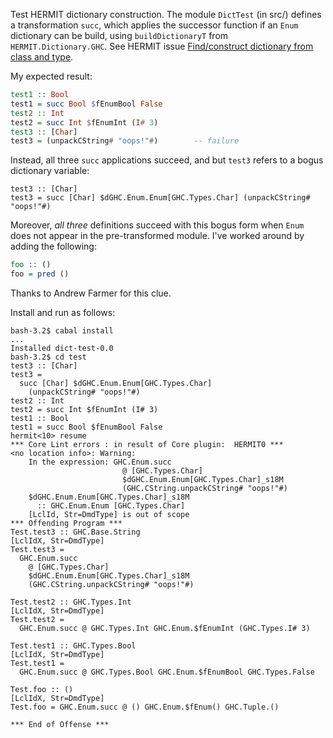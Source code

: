 Test HERMIT dictionary construction.
The module `DictTest` (in src/) defines a transformation `succ`, which applies the successor function if an `Enum` dictionary can be build, using `buildDictionaryT` from `HERMIT.Dictionary.GHC`.
See HERMIT issue [Find/construct dictionary from class and type](https://github.com/ku-fpg/hermit/issues/88).

My expected result:
```haskell
test1 :: Bool
test1 = succ Bool $fEnumBool False
test2 :: Int
test2 = succ Int $fEnumInt (I# 3)
test3 :: [Char]
test3 = (unpackCString# "oops!"#)        -- failure
```

Instead, all three `succ` applications succeed, and but `test3` refers to a bogus dictionary variable:
```
test3 :: [Char]
test3 = succ [Char] $dGHC.Enum.Enum[GHC.Types.Char] (unpackCString# "oops!"#)
```

Moreover, *all three* definitions succeed with this bogus form when `Enum` does not appear in the pre-transformed module.
I've worked around by adding the following:
```haskell
foo :: ()
foo = pred ()
```
Thanks to Andrew Farmer for this clue.

Install and run as follows:

```
bash-3.2$ cabal install
...
Installed dict-test-0.0
bash-3.2$ cd test
test3 :: [Char]
test3 =
  succ [Char] $dGHC.Enum.Enum[GHC.Types.Char]
    (unpackCString# "oops!"#)
test2 :: Int
test2 = succ Int $fEnumInt (I# 3)
test1 :: Bool
test1 = succ Bool $fEnumBool False
hermit<10> resume
*** Core Lint errors : in result of Core plugin:  HERMIT0 ***
<no location info>: Warning:
    In the expression: GHC.Enum.succ
                         @ [GHC.Types.Char]
                         $dGHC.Enum.Enum[GHC.Types.Char]_s18M
                         (GHC.CString.unpackCString# "oops!"#)
    $dGHC.Enum.Enum[GHC.Types.Char]_s18M
      :: GHC.Enum.Enum [GHC.Types.Char]
    [LclId, Str=DmdType] is out of scope
*** Offending Program ***
Test.test3 :: GHC.Base.String
[LclIdX, Str=DmdType]
Test.test3 =
  GHC.Enum.succ
    @ [GHC.Types.Char]
    $dGHC.Enum.Enum[GHC.Types.Char]_s18M
    (GHC.CString.unpackCString# "oops!"#)

Test.test2 :: GHC.Types.Int
[LclIdX, Str=DmdType]
Test.test2 =
  GHC.Enum.succ @ GHC.Types.Int GHC.Enum.$fEnumInt (GHC.Types.I# 3)

Test.test1 :: GHC.Types.Bool
[LclIdX, Str=DmdType]
Test.test1 =
  GHC.Enum.succ @ GHC.Types.Bool GHC.Enum.$fEnumBool GHC.Types.False

Test.foo :: ()
[LclIdX, Str=DmdType]
Test.foo = GHC.Enum.succ @ () GHC.Enum.$fEnum() GHC.Tuple.()

*** End of Offense ***
```
